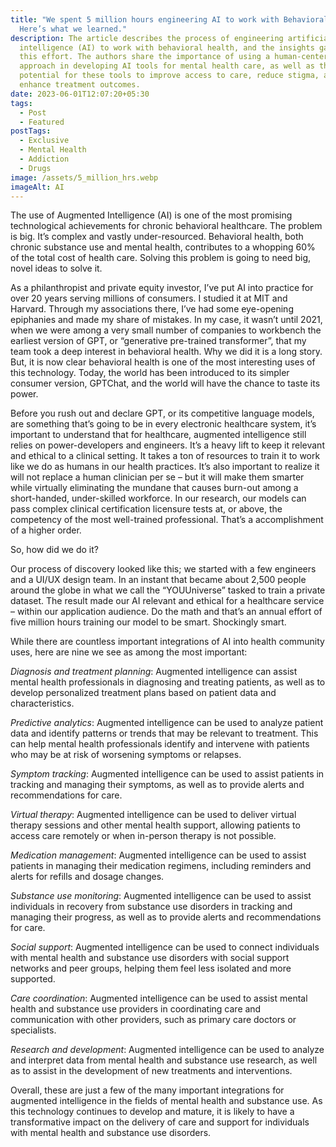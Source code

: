 ```yaml
---
title: "We spent 5 million hours engineering AI to work with Behavioral Health:
  Here’s what we learned."
description: The article describes the process of engineering artificial
  intelligence (AI) to work with behavioral health, and the insights gained from
  this effort. The authors share the importance of using a human-centered
  approach in developing AI tools for mental health care, as well as the
  potential for these tools to improve access to care, reduce stigma, and
  enhance treatment outcomes.
date: 2023-06-01T12:07:20+05:30
tags:
  - Post
  - Featured
postTags:
  - Exclusive
  - Mental Health
  - Addiction
  - Drugs
image: /assets/5_million_hrs.webp
imageAlt: AI
---
```



The use of Augmented Intelligence (AI) is one of the most promising technological achievements for chronic behavioral healthcare. The problem is big. It’s complex and vastly under-resourced. Behavioral health, both chronic substance use and mental health, contributes to a whopping 60% of the total cost of health care. Solving this problem is going to need big, novel ideas to solve it.



As a philanthropist and private equity investor, I’ve put AI into practice for over 20 years serving millions of consumers. I studied it at MIT and Harvard. Through my associations there, I’ve had some eye-opening epiphanies and made my share of mistakes. In my case, it wasn’t until 2021, when we were among a very small number of companies to workbench the earliest version of GPT, or “generative pre-trained transformer”, that my team took a deep interest in behavioral health. Why we did it is a long story. But, it is now clear behavioral health is one of the most interesting uses of this technology. Today, the world has been introduced to its simpler consumer version, GPTChat, and the world will have the chance to taste its power.



Before you rush out and declare GPT, or its competitive language models, are something that’s going to be in every electronic healthcare system, it’s important to understand that for healthcare, augmented intelligence still relies on power-developers and engineers. It’s a heavy lift to keep it relevant and ethical to a clinical setting. It takes a ton of resources to train it to work like we do as humans in our health practices. It’s also important to realize it will not replace a human clinician per se – but it will make them smarter while virtually eliminating the mundane that causes burn-out among a short-handed, under-skilled workforce. In our research, our models can pass complex clinical certification licensure tests at, or above, the competency of the most well-trained professional. That’s a accomplishment of a higher order.



So, how did we do it?



Our process of discovery looked like this; we started with a few engineers and a UI/UX design team. In an instant that became about 2,500 people around the globe in what we call the “YOUUniverse” tasked to train a private dataset. The result made our AI relevant and ethical for a healthcare service – within our application audience. Do the math and that’s an annual effort of five million hours training our model to be smart. Shockingly smart.



[](https://video.wixstatic.com/video/1640dc_c28a98469d4e405ab812b7f66f361d0c/1080p/mp4/file.mp4)



While there are countless important integrations of AI into health community uses, here are nine we see as among the most important:



*Diagnosis and treatment planning*: Augmented intelligence can assist mental health professionals in diagnosing and treating patients, as well as to develop personalized treatment plans based on patient data and characteristics.



*Predictive analytics*: Augmented intelligence can be used to analyze patient data and identify patterns or trends that may be relevant to treatment. This can help mental health professionals identify and intervene with patients who may be at risk of worsening symptoms or relapses.

*Symptom tracking*: Augmented intelligence can be used to assist patients in tracking and managing their symptoms, as well as to provide alerts and recommendations for care.

*Virtual therapy*: Augmented intelligence can be used to deliver virtual therapy sessions and other mental health support, allowing patients to access care remotely or when in-person therapy is not possible.



*Medication management*: Augmented intelligence can be used to assist patients in managing their medication regimens, including reminders and alerts for refills and dosage changes.



*Substance use monitoring*: Augmented intelligence can be used to assist individuals in recovery from substance use disorders in tracking and managing their progress, as well as to provide alerts and recommendations for care.



*Social support*: Augmented intelligence can be used to connect individuals with mental health and substance use disorders with social support networks and peer groups, helping them feel less isolated and more supported.



*Care coordination*: Augmented intelligence can be used to assist mental health and substance use providers in coordinating care and communication with other providers, such as primary care doctors or specialists.



*Research and development*: Augmented intelligence can be used to analyze and interpret data from mental health and substance use research, as well as to assist in the development of new treatments and interventions.



Overall, these are just a few of the many important integrations for augmented intelligence in the fields of mental health and substance use. As this technology continues to develop and mature, it is likely to have a transformative impact on the delivery of care and support for individuals with mental health and substance use disorders.